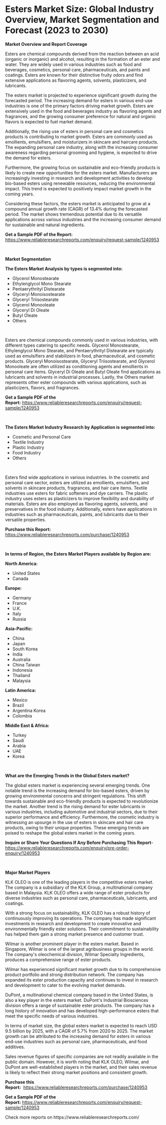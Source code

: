 <p><h1>Esters Market Size: Global Industry Overview, Market Segmentation and Forecast (2023 to 2030)</h1></p><p><strong>Market Overview and Report Coverage</strong></p>
<p><p>Esters are chemical compounds derived from the reaction between an acid (organic or inorganic) and alcohol, resulting in the formation of an ester and water. They are widely used in various industries such as food and beverages, cosmetics, personal care, pharmaceuticals, and paints and coatings. Esters are known for their distinctive fruity odors and find extensive applications as flavoring agents, solvents, plasticizers, and lubricants.</p><p>The esters market is projected to experience significant growth during the forecasted period. The increasing demand for esters in various end-use industries is one of the primary factors driving market growth. Esters are extensively used in the food and beverages industry as flavoring agents and fragrances, and the growing consumer preference for natural and organic flavors is expected to fuel market demand.</p><p>Additionally, the rising use of esters in personal care and cosmetics products is contributing to market growth. Esters are commonly used as emollients, emulsifiers, and moisturizers in skincare and haircare products. The expanding personal care industry, along with the increasing consumer awareness regarding personal grooming and hygiene, is expected to drive the demand for esters.</p><p>Furthermore, the growing focus on sustainable and eco-friendly products is likely to create new opportunities for the esters market. Manufacturers are increasingly investing in research and development activities to develop bio-based esters using renewable resources, reducing the environmental impact. This trend is expected to positively impact market growth in the coming years.</p><p>Considering these factors, the esters market is anticipated to grow at a compound annual growth rate (CAGR) of 13.4% during the forecasted period. The market shows tremendous potential due to its versatile applications across various industries and the increasing consumer demand for sustainable and natural ingredients.</p></p>
<p><strong>Get a Sample PDF of the Report:</strong> <a href="https://www.reliableresearchreports.com/enquiry/request-sample/1240953">https://www.reliableresearchreports.com/enquiry/request-sample/1240953</a></p>
<p>&nbsp;</p>
<p><strong>Market Segmentation</strong></p>
<p><strong>The Esters Market Analysis by types is segmented into:</strong></p>
<p><ul><li>Glycerol Monostearate</li><li>Ethylenglycol Mono Stearate</li><li>Pentaerythrityl Distearate</li><li>Glyceryl Monoisostearate</li><li>Glyceryl Triisostearate</li><li>Glycerol Monooleate</li><li>Glyceryl Di Oleate</li><li>Butyl Oleate</li><li>Others</li></ul></p>
<p>&nbsp;</p>
<p><p>Esters are chemical compounds commonly used in various industries, with different types catering to specific needs. Glycerol Monostearate, Ethylenglycol Mono Stearate, and Pentaerythrityl Distearate are typically used as emulsifiers and stabilizers in food, pharmaceutical, and cosmetic products. Glyceryl Monoisostearate, Glyceryl Triisostearate, and Glycerol Monooleate are often utilized as conditioning agents and emollients in personal care items. Glyceryl Di Oleate and Butyl Oleate find applications as lubricants and solvents in industrial processes. Lastly, the Others market represents other ester compounds with various applications, such as plasticizers, flavors, and fragrances.</p></p>
<p><strong>Get a Sample PDF of the Report:</strong>&nbsp;<a href="https://www.reliableresearchreports.com/enquiry/request-sample/1240953">https://www.reliableresearchreports.com/enquiry/request-sample/1240953</a></p>
<p>&nbsp;</p>
<p><strong>The Esters Market Industry Research by Application is segmented into:</strong></p>
<p><ul><li>Cosmetic and Personal Care</li><li>Textile Industry</li><li>Plastic Industry</li><li>Food Industry</li><li>Others</li></ul></p>
<p>&nbsp;</p>
<p><p>Esters find wide applications in various industries. In the cosmetic and personal care sector, esters are utilized as emollients, emulsifiers, and solvents in skincare products, fragrances, and hair care items. Textile industries use esters for fabric softeners and dye carriers. The plastic industry uses esters as plasticizers to improve flexibility and durability of materials. Esters are also employed as flavoring agents, solvents, and preservatives in the food industry. Additionally, esters have applications in industries such as pharmaceuticals, paints, and lubricants due to their versatile properties.</p></p>
<p><strong>Purchase this Report:</strong>&nbsp; <a href="https://www.reliableresearchreports.com/purchase/1240953">https://www.reliableresearchreports.com/purchase/1240953</a></p>
<p>&nbsp;</p>
<p><strong>In terms of Region, the Esters Market Players available by Region are:</strong></p>
<p>
    <p> <strong> North America: </strong>
        <ul>
            <li>United States</li>
            <li>Canada</li>
        </ul>
        </p> 
    <p> <strong> Europe: </strong>
        <ul>
            <li>Germany</li>
            <li>France</li>
            <li>U.K.</li>
            <li>Italy</li>
            <li>Russia</li>
        </ul>
        </p> 
    <p> <strong> Asia-Pacific: </strong>
        <ul>
            <li>China</li>
            <li>Japan</li>
            <li>South Korea</li>
            <li>India</li>
            <li>Australia</li>
            <li>China Taiwan</li>
            <li>Indonesia</li>
            <li>Thailand</li>
            <li>Malaysia</li>
        </ul>
        </p> 
    <p> <strong> Latin America: </strong>
        <ul>
            <li>Mexico</li>
            <li>Brazil</li>
            <li>Argentina Korea</li>
            <li>Colombia</li>
        </ul>
        </p> 
    <p> <strong> Middle East & Africa: </strong>
        <ul>
            <li>Turkey</li>
            <li>Saudi</li>
            <li>Arabia</li>
            <li>UAE</li>
            <li>Korea</li>
        </ul>
    </p>
    </p>
<p>&nbsp;</p>
<p><strong>What are the Emerging Trends in the Global Esters market?</strong></p>
<p><p>The global esters market is experiencing several emerging trends. One notable trend is the increasing demand for bio-based esters, driven by growing environmental concerns and stringent regulations. This shift towards sustainable and eco-friendly products is expected to revolutionize the market. Another trend is the rising demand for ester lubricants in various industries, including automotive and industrial sectors, due to their superior performance and efficiency. Furthermore, the cosmetic industry is witnessing an upsurge in the use of esters in skincare and hair care products, owing to their unique properties. These emerging trends are poised to reshape the global esters market in the coming years.</p></p>
<p><strong>Inquire or Share Your Questions If Any Before Purchasing This Report</strong>- <a href="https://www.reliableresearchreports.com/enquiry/pre-order-enquiry/1240953">https://www.reliableresearchreports.com/enquiry/pre-order-enquiry/1240953</a></p>
<p>&nbsp;</p>
<p><strong>Major Market Players</strong></p>
<p><p>KLK OLEO is one of the leading players in the competitive esters market. The company is a subsidiary of the KLK Group, a multinational company based in Malaysia. KLK OLEO offers a wide range of ester products for diverse industries such as personal care, pharmaceuticals, lubricants, and coatings.</p><p>With a strong focus on sustainability, KLK OLEO has a robust history of continuously improving its operations. The company has made significant investments in research and development to create innovative and environmentally friendly ester solutions. Their commitment to sustainability has helped them gain a strong market presence and customer trust.</p><p>Wilmar is another prominent player in the esters market. Based in Singapore, Wilmar is one of the largest agribusiness groups in the world. The company's oleochemical division, Wilmar Specialty Ingredients, produces a comprehensive range of ester products.</p><p>Wilmar has experienced significant market growth due to its comprehensive product portfolio and strong distribution network. The company has expanded its ester production capacity and continues to invest in research and development to cater to the evolving market demands.</p><p>DuPont, a multinational chemical company based in the United States, is also a key player in the esters market. DuPont's Industrial Biosciences division offers a range of sustainable ester products. The company has a long history of innovation and has developed high-performance esters that meet the specific needs of various industries.</p><p>In terms of market size, the global esters market is expected to reach USD 9.5 billion by 2025, with a CAGR of 5.7% from 2020 to 2025. The market growth can be attributed to the increasing demand for esters in various end-use industries such as personal care, pharmaceuticals, and food additives.</p><p>Sales revenue figures of specific companies are not readily available in the public domain. However, it is worth noting that KLK OLEO, Wilmar, and DuPont are well-established players in the market, and their sales revenue is likely to reflect their strong market positions and consistent growth.</p></p>
<p><strong>Purchase this Report:</strong>&nbsp;&nbsp;<a href="https://www.reliableresearchreports.com/purchase/1240953">https://www.reliableresearchreports.com/purchase/1240953</a></p>
<p></p>
<p><strong>Get a Sample PDF of the Report:</strong>&nbsp;<a href="https://www.reliableresearchreports.com/enquiry/request-sample/1240953">https://www.reliableresearchreports.com/enquiry/request-sample/1240953</a></p>
<p>Check more reports on https://www.reliableresearchreports.com/</p>